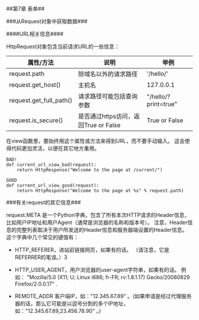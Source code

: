 ##第7章 表单##

###从Request对象中获取数据###

####URL相关信息####

HttpRequest对象包含当前请求URL的一些信息：

| 属性/方法 | 说明                       |举例        |
|-----------|----------------------------|------------|
|request.path|除域名以外的请求路径    |'/hello/'   |
|request.get_host()|主机名            |127.0.0.1   |
|request.get_full_path()|请求路径可能包括查询参数|"/hello/?print=true"|
|request.is_secure()|是否通过https访问，返回True or False|True or False|


在view函数里，要始终用这个属性或方法来得到URL，而不要手动输入。 这会使得代码更加灵活，以便在其它地方重用。

    BAD!
    def current_url_view_bad(request):
        return HttpResponse("Welcome to the page at /current/")

    GOOD
    def current_url_view_good(request):
        return HttpResponse("Welcome to the page at %s" % request.path)


###有关request的其它信息###

request.META 是一个Python字典，包含了所有本次HTTP请求的Header信息，比如用户IP地址和用户Agent（通常是浏览器的名称和版本号）。 注意，Header信息的完整列表取决于用户所发送的Header信息和服务器端设置的Header信息。 这个字典中几个常见的键值有：


* HTTP_REFERER，进站前链接网页，如果有的话。 （请注意，它是REFERRER的笔误。）3

* HTTP_USER_AGENT，用户浏览器的user-agent字符串，如果有的话。 例如： "Mozilla/5.0 (X11; U; Linux i686; fr-FR; rv:1.8.1.17) Gecko/20080829 Firefox/2.0.0.17" .

* REMOTE_ADDR 客户端IP，如："12.345.67.89" 。(如果申请是经过代理服务器的话，那么它可能是以逗号分割的多个IP地址，如："12.345.67.89,23.456.78.90" 。)


